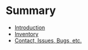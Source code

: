 # Summary

* [Introduction](README.md)
* [Inventory](inventory.md)
* [Contact, Issues, Bugs, etc.](contact-issues-bugs.md)

